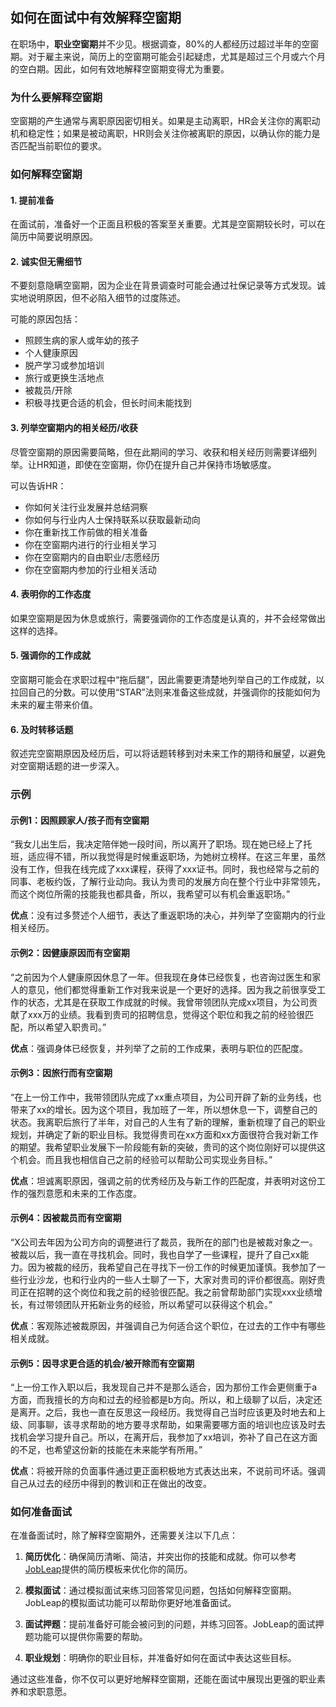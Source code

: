 ## 如何在面试中有效解释空窗期

在职场中，**职业空窗期**并不少见。根据调查，80%的人都经历过超过半年的空窗期。对于雇主来说，简历上的空窗期可能会引起疑虑，尤其是超过三个月或六个月的空白期。因此，如何有效地解释空窗期变得尤为重要。

### 为什么要解释空窗期

空窗期的产生通常与离职原因密切相关。如果是主动离职，HR会关注你的离职动机和稳定性；如果是被动离职，HR则会关注你被离职的原因，以确认你的能力是否匹配当前职位的要求。

### 如何解释空窗期

#### 1. 提前准备

在面试前，准备好一个正面且积极的答案至关重要。尤其是空窗期较长时，可以在简历中简要说明原因。

#### 2. 诚实但无需细节

不要刻意隐瞒空窗期，因为企业在背景调查时可能会通过社保记录等方式发现。诚实地说明原因，但不必陷入细节的过度陈述。

可能的原因包括：
- 照顾生病的家人或年幼的孩子
- 个人健康原因
- 脱产学习或参加培训
- 旅行或更换生活地点
- 被裁员/开除
- 积极寻找更合适的机会，但长时间未能找到

#### 3. 列举空窗期内的相关经历/收获

尽管空窗期的原因需要简略，但在此期间的学习、收获和相关经历则需要详细列举。让HR知道，即使在空窗期，你仍在提升自己并保持市场敏感度。

可以告诉HR：
- 你如何关注行业发展并总结洞察
- 你如何与行业内人士保持联系以获取最新动向
- 你在重新找工作前做的相关准备
- 你在空窗期内进行的行业相关学习
- 你在空窗期内的自由职业/志愿经历
- 你在空窗期内参加的行业相关活动

#### 4. 表明你的工作态度

如果空窗期是因为休息或旅行，需要强调你的工作态度是认真的，并不会经常做出这样的选择。

#### 5. 强调你的工作成就

空窗期可能会在求职过程中“拖后腿”，因此需要更清楚地列举自己的工作成就，以拉回自己的分数。可以使用“STAR”法则来准备这些成就，并强调你的技能如何为未来的雇主带来价值。

#### 6. 及时转移话题

叙述完空窗期原因及经历后，可以将话题转移到对未来工作的期待和展望，以避免对空窗期话题的进一步深入。

### 示例

#### 示例1：因照顾家人/孩子而有空窗期

“我女儿出生后，我决定陪伴她一段时间，所以离开了职场。现在她已经上了托班，适应得不错，所以我觉得是时候重返职场，为她树立榜样。在这三年里，虽然没有工作，但我在线完成了xxx课程，获得了xxx证书。同时，我也经常与之前的同事、老板约饭，了解行业动向。我认为贵司的发展方向在整个行业中非常领先，而这个岗位所需的技能我也都具备，所以，我希望可以有机会重返职场。”

**优点**：没有过多赘述个人细节，表达了重返职场的决心，并列举了空窗期内的行业相关经历。

#### 示例2：因健康原因而有空窗期

“之前因为个人健康原因休息了一年。但我现在身体已经恢复，也咨询过医生和家人的意见，他们都觉得重新工作对我来说是一个更好的选择。因为我之前很享受工作的状态，尤其是在获取工作成就的时候。我曾带领团队完成xx项目，为公司贡献了xxx万的业绩。我看到贵司的招聘信息，觉得这个职位和我之前的经验很匹配，所以希望入职贵司。”

**优点**：强调身体已经恢复，并列举了之前的工作成果，表明与职位的匹配度。

#### 示例3：因旅行而有空窗期

“在上一份工作中，我带领团队完成了xx重点项目，为公司开辟了新的业务线，也带来了xx的增长。因为这个项目，我加班了一年，所以想休息一下，调整自己的状态。我离职后旅行了半年，对自己的人生有了新的理解，重新梳理了自己的职业规划，并确定了新的职业目标。我觉得贵司在xx方面和xx方面很符合我对新工作的期望。我希望职业发展下一阶段能有新的突破，贵司的这个岗位刚好可以提供这个机会。而且我也相信自己之前的经验可以帮助公司实现业务目标。”

**优点**：坦诚离职原因，强调之前的优秀经历及与新工作的匹配度，并表明对这份工作的强烈意愿和未来的工作态度。

#### 示例4：因被裁员而有空窗期

“X公司去年因为公司方向的调整进行了裁员，我所在的部门也是被裁对象之一。被裁以后，我一直在寻找机会。同时，我也自学了一些课程，提升了自己xx能力。因为被裁的经历，我希望自己在寻找下一份工作的时候更加谨慎。我参加了一些行业沙龙，也和行业内的一些人士聊了一下，大家对贵司的评价都很高。刚好贵司正在招聘的这个岗位和我之前的经验很匹配。我之前曾帮助部门实现xxx业绩增长，有过带领团队开拓新业务的经验，所以希望可以获得这个机会。”

**优点**：客观陈述被裁原因，并强调自己为何适合这个职位，在过去的工作中有哪些相关成就。

#### 示例5：因寻求更合适的机会/被开除而有空窗期

“上一份工作入职以后，我发现自己并不是那么适合，因为那份工作会更侧重于a方面，而我擅长的方向和过去的经验都是b方向。所以，和上级聊了以后，决定还是离开。之后，我也一直在反思这一段经历。我觉得自己当时应该更及时地去和上级、同事聊，该寻求帮助的地方要寻求帮助，如果需要哪方面的培训也应该及时去找机会学习提升自己。所以，在离开后，我参加了xx培训，弥补了自己在这方面的不足，也希望这份新的技能在未来能学有所用。”

**优点**：将被开除的负面事件通过更正面积极地方式表达出来，不说前司坏话。强调自己从过去的经历中得到的教训和正在做出的改变。

### 如何准备面试

在准备面试时，除了解释空窗期外，还需要关注以下几点：

1. **简历优化**：确保简历清晰、简洁，并突出你的技能和成就。你可以参考[JobLeap](https://www.jobleap.cn)提供的简历模板来优化你的简历。

2. **模拟面试**：通过模拟面试来练习回答常见问题，包括如何解释空窗期。JobLeap的模拟面试功能可以帮助你更好地准备面试。

3. **面试押题**：提前准备好可能会被问到的问题，并练习回答。JobLeap的面试押题功能可以提供你需要的帮助。

4. **职业规划**：明确你的职业目标，并准备好如何在面试中表达这些目标。

通过这些准备，你不仅可以更好地解释空窗期，还能在面试中展现出更强的职业素养和求职意愿。